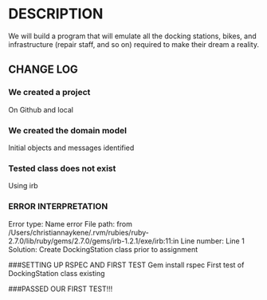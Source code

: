 # DESCRIPTION
We will build a program that will emulate all the docking stations, bikes, and infrastructure (repair staff, and so on) required to make their dream a reality.

## CHANGE LOG
### We created a project
On Github and local

### We created the domain model
Initial objects and messages identified

### Tested class does not exist
Using irb

### ERROR INTERPRETATION
Error type: Name error
File path: from /Users/christiannaykene/.rvm/rubies/ruby-2.7.0/lib/ruby/gems/2.7.0/gems/irb-1.2.1/exe/irb:11:in
Line number: Line 1
Solution: Create DockingStation class prior to assignment

###SETTING UP RSPEC AND FIRST TEST
Gem install rspec
First test of DockingStation class existing

###PASSED OUR FIRST TEST!!!
